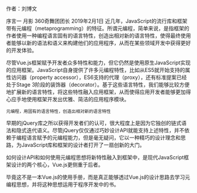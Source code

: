 作者：刘博文

序言一 月影 360奇舞团团长 2019年2月1日
近几年，JavaScript的流行库和框架带有元编程（metaprogramming）的特征。所谓元编程，简单来说，是指框架的作者使用一种编程语言固有的语言特性，创造出相对新的语言特性，使得最终使用者能够以新的语法和语义来构建他们的应用程序，从而在某些领域开发中获得更好的开发体验。

尽管Vue.js框架赋予开发者众多特性和能力，但它仍然是使用原生JavaScript实现的应用框架。JavaScript自身提供了许多元编程特性，比如从ES5就开始支持的属性访问器（property accessor），ES6支持的代理（proxy），还有标准提案已经处于Stage 3阶段的装饰器（decorator）。基于这些语言特性，我们能够比较方便地扩展新的语言特性，将这些特性融入应用框架，从而使得应用开发者能够更加得心应手地使用框架开发出优雅、简洁的应用程序模块。
```
元编程，用固有的语言特性，创造出相对新的语言特性
```

早期的jQuery库之所以获得开发者们的认可，很大程度上是因为它独创的链式语法和隐式迭代语义。尽管jQuery仅仅通过巧妙设计API就能支持上述特性，并不依赖于编程语言赋予的元编程能力，但是毫无疑问，它以一种精巧的设计理念和思路，为JavaScript库和框架的设计者打开了一扇创新的大门。


如何设计API和如何使用元编程思想将新特性融入到框架中，是现代JavaScript框架设计的两个核心，Vue.js更侧重于后者。


毕竟这不是一本Vue.js的使用手册，而是真正能够透过Vue.js的设计思路去学习元编程思想，并将这种思想运用于程序开发中的书。











